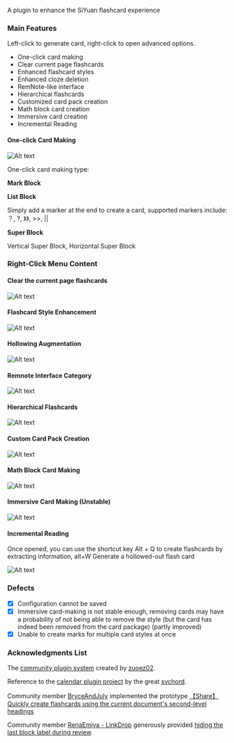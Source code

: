 A plugin to enhance the SiYuan flashcard experience

### Main Features

Left-click to generate card, right-click to open advanced options.

* One-click card making
* Clear current page flashcards
* Enhanced flashcard styles
* Enhanced cloze deletion
* RemNote-like interface
* Hierarchical flashcards
* Customized card pack creation
* Math block card creation
* Immersive card creation
* Incremental Reading

#### One-click Card Making

![Alt text](img/%E4%B8%80%E9%94%AE%E5%88%B6%E5%8D%A1.gif)

One-click card making type:

**Mark Block**

**List Block**

Simply add a marker at the end to create a card, supported markers include: ？, ?, 》》, >>, ||

**Super Block**

Vertical Super Block, Horizontal Super Block

### Right-Click Menu Content

#### Clear the current page flashcards

![Alt text](img/%E4%B8%80%E9%94%AE%E6%B8%85%E9%99%A4.gif)

#### Flashcard Style Enhancement

![Alt text](img/%E9%97%AA%E5%8D%A1%E6%A0%B7%E5%BC%8F%E5%A2%9E%E5%BC%BA.gif)

#### Hollowing Augmentation

![Alt text](img/%E6%8C%96%E7%A9%BA%E5%A2%9E%E5%BC%BA.gif)

#### Remnote Interface Category

![Alt text](img/%E7%B1%BBremnote%E7%95%8C%E9%9D%A2.gif)

#### Hierarchical Flashcards

![Alt text](img/%E5%B1%82%E7%BA%A7%E9%97%AA%E5%8D%A1.gif)

#### Custom Card Pack Creation

![Alt text](img/%E8%87%AA%E5%AE%9A%E4%B9%89%E5%8D%A1%E5%8C%85%E5%88%B6%E5%8D%A1.gif)

#### Math Block Card Making

![Alt text](img/%E6%95%B0%E5%AD%A6%E5%9D%97%E5%88%B6%E5%8D%A1.gif)

#### Immersive Card Making (Unstable)

![Alt text](img/%E6%B2%89%E6%B5%B8%E5%BC%8F%E5%88%B6%E5%8D%A1.gif)

#### Incremental Reading

Once opened, you can use the shortcut key Alt + Q to create flashcards by extracting information, alt+W Generate a hollowed-out flash card

![Alt text](img/%E6%B8%90%E8%BF%9B%E5%BC%8F%E9%98%85%E8%AF%BB.gif)



### Defects

* [X] Configuration cannot be saved
* [X] Immersive card-making is not stable enough, removing cards may have a probability of not being able to remove the style (but the card has indeed been removed from the card package) (partly improved)
* [X] Unable to create marks for multiple card styles at once

### Acknowledgments List

The [community plugin system](https://github.com/zuoez02/siyuan-plugin-system) created by [zuoez02](https://github.com/zuoez02).

Reference to the [calendar plugin project](https://github.com/svchord/siyuan-arco-calendar) by the great [svchord](https://github.com/svchord).

Community member [BryceAndJuly](https://ld246.com/member/BryceAndJuly) implemented the prototype [【Share】Quickly create flashcards using the current document&apos;s second-level headings](https://ld246.com/article/1674135504898)

Community member [RenaEmiya - LinkDrop](https://ld246.com/member/RenaEmiya) generously provided [hiding the last block label during review](https://ld246.com/article/1680862515960/comment/1680866557430#comments).